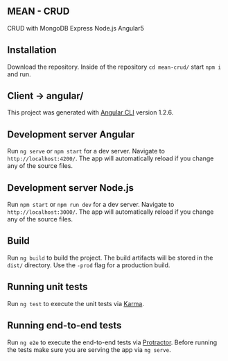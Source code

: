 ## MEAN - CRUD
CRUD with MongoDB Express Node.js Angular5

Installation
------------
Download the repository. Inside of the repository `cd mean-crud/` start `npm i` and run.

Client -> angular/
------------------
This project was generated with [Angular CLI](https://github.com/angular/angular-cli) version 1.2.6.

Development server Angular
--------------------------
Run `ng serve` or `npm start` for a dev server. Navigate to `http://localhost:4200/`. The app will automatically reload if you change any of the source files.

Development server Node.js
--------------------------
Run `npm start` or `npm run dev` for a dev server. Navigate to `http://localhost:3000/`. The app will automatically reload if you change any of the source files.

Build
-----
Run `ng build` to build the project. The build artifacts will be stored in the `dist/` directory. Use the `-prod` flag for a production build.

Running unit tests
------------------
Run `ng test` to execute the unit tests via [Karma](https://karma-runner.github.io).

Running end-to-end tests
------------------------
Run `ng e2e` to execute the end-to-end tests via [Protractor](http://www.protractortest.org/).
Before running the tests make sure you are serving the app via `ng serve`.

